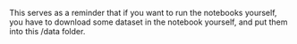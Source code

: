 This serves as a reminder that if you want to run the notebooks yourself, you have to download some dataset in the notebook yourself, and put them into this /data folder.
